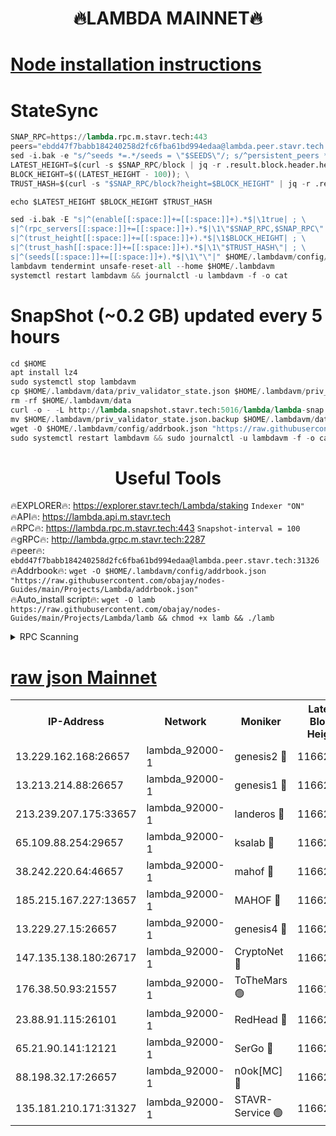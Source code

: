 <h1 align="center"> 🔥LAMBDA MAINNET🔥</h1>


[Node installation instructions](https://github.com/obajay/nodes-Guides/tree/main/Projects/Lambda)
=


# StateSync
```python
SNAP_RPC=https://lambda.rpc.m.stavr.tech:443
peers="ebdd47f7babb184240258d2fc6fba61bd994edaa@lambda.peer.stavr.tech:31326" 
sed -i.bak -e "s/^seeds *=.*/seeds = \"$SEEDS\"/; s/^persistent_peers *=.*/persistent_peers = \"$PEERS\"/" $HOME/.lambdavm/config/config.toml
LATEST_HEIGHT=$(curl -s $SNAP_RPC/block | jq -r .result.block.header.height); \
BLOCK_HEIGHT=$((LATEST_HEIGHT - 100)); \
TRUST_HASH=$(curl -s "$SNAP_RPC/block?height=$BLOCK_HEIGHT" | jq -r .result.block_id.hash)

echo $LATEST_HEIGHT $BLOCK_HEIGHT $TRUST_HASH

sed -i.bak -E "s|^(enable[[:space:]]+=[[:space:]]+).*$|\1true| ; \
s|^(rpc_servers[[:space:]]+=[[:space:]]+).*$|\1\"$SNAP_RPC,$SNAP_RPC\"| ; \
s|^(trust_height[[:space:]]+=[[:space:]]+).*$|\1$BLOCK_HEIGHT| ; \
s|^(trust_hash[[:space:]]+=[[:space:]]+).*$|\1\"$TRUST_HASH\"| ; \
s|^(seeds[[:space:]]+=[[:space:]]+).*$|\1\"\"|" $HOME/.lambdavm/config/config.toml
lambdavm tendermint unsafe-reset-all --home $HOME/.lambdavm
systemctl restart lambdavm && journalctl -u lambdavm -f -o cat

```
# SnapShot (~0.2 GB) updated every 5 hours
```python
cd $HOME
apt install lz4
sudo systemctl stop lambdavm
cp $HOME/.lambdavm/data/priv_validator_state.json $HOME/.lambdavm/priv_validator_state.json.backup
rm -rf $HOME/.lambdavm/data
curl -o - -L http://lambda.snapshot.stavr.tech:5016/lambda/lambda-snap.tar.lz4 | lz4 -c -d - | tar -x -C $HOME/.lambdavm --strip-components 2
mv $HOME/.lambdavm/priv_validator_state.json.backup $HOME/.lambdavm/data/priv_validator_state.json
wget -O $HOME/.lambdavm/config/addrbook.json "https://raw.githubusercontent.com/obajay/nodes-Guides/main/Projects/Lambda/addrbook.json"
sudo systemctl restart lambdavm && sudo journalctl -u lambdavm -f -o cat
```
 <h1 align="center"> Useful Tools</h1>

🔥EXPLORER🔥:      https://explorer.stavr.tech/Lambda/staking	        `Indexer "ON"` \
🔥API🔥: 			 		 https://lambda.api.m.stavr.tech \
🔥RPC🔥:           https://lambda.rpc.m.stavr.tech:443	              `Snapshot-interval = 100` \
🔥gRPC🔥:          http://lambda.grpc.m.stavr.tech:2287 \
🔥peer🔥:					 `ebdd47f7babb184240258d2fc6fba61bd994edaa@lambda.peer.stavr.tech:31326` \
🔥Addrbook🔥:    ```wget -O $HOME/.lambdavm/config/addrbook.json "https://raw.githubusercontent.com/obajay/nodes-Guides/main/Projects/Lambda/addrbook.json"``` \
🔥Auto_install script🔥: ```wget -O lamb https://raw.githubusercontent.com/obajay/nodes-Guides/main/Projects/Lambda/lamb && chmod +x lamb && ./lamb```


<details>
<summary>RPC Scanning</summary>

<h2 align="center"> We scan nodes in real time every 4 hours. And we provide the final result of RPC endpoints.
We cannot influence the operation of these nodes in any way. </h2>


```python
If Voting Power is higher than 0 --> then the Node is a validator of the network and may be subject to attack and be a potential threat to the chain.
```
```python
We marked such validators with a red symbol
```

</details>

[raw json Mainnet](https://rpc-check.lambm.stavr.tech/lambm/rpc-lambm-result.json)
=


<table><tr><th>IP-Address</th><th>Network</th><th>Moniker</th><th>Latest Block Height</th><th>Earliest Block Height</th><th>Catching Up</th><th>Tx Index</th><th>Voting Power</th><th>Scan Time</th></tr><tr><td>13.229.162.168:26657</td><td>lambda_92000-1</td><td>genesis2 🔴</td><td>11662752</td><td>1</td><td>False</td><td>on</td><td>16878690</td><td>2024-02-11T16:25:51.095287790UTC</td></tr><tr><td>13.213.214.88:26657</td><td>lambda_92000-1</td><td>genesis1 🔴</td><td>11662754</td><td>1</td><td>False</td><td>on</td><td>107835</td><td>2024-02-11T16:25:55.981434447UTC</td></tr><tr><td>213.239.207.175:33657</td><td>lambda_92000-1</td><td>landeros 🔴</td><td>11662750</td><td>8136001</td><td>False</td><td>off</td><td>1851855</td><td>2024-02-11T16:25:43.445717522UTC</td></tr><tr><td>65.109.88.254:29657</td><td>lambda_92000-1</td><td>ksalab 🔴</td><td>11662754</td><td>8715001</td><td>False</td><td>on</td><td>510465</td><td>2024-02-11T16:25:59.115053231UTC</td></tr><tr><td>38.242.220.64:46657</td><td>lambda_92000-1</td><td>mahof 🔴</td><td>11662754</td><td>10131001</td><td>False</td><td>off</td><td>770350</td><td>2024-02-11T16:26:02.658780796UTC</td></tr><tr><td>185.215.167.227:13657</td><td>lambda_92000-1</td><td>MAHOF 🔴</td><td>11662754</td><td>10134001</td><td>False</td><td>on</td><td>2051510</td><td>2024-02-11T16:25:54.694725100UTC</td></tr><tr><td>13.229.27.15:26657</td><td>lambda_92000-1</td><td>genesis4 🔴</td><td>11662754</td><td>11043001</td><td>False</td><td>on</td><td>9665448</td><td>2024-02-11T16:25:54.367434664UTC</td></tr><tr><td>147.135.138.180:26717</td><td>lambda_92000-1</td><td>CryptoNet 🔴</td><td>11662754</td><td>11383001</td><td>False</td><td>off</td><td>771982</td><td>2024-02-11T16:25:56.334354168UTC</td></tr><tr><td>176.38.50.93:21557</td><td>lambda_92000-1</td><td>ToTheMars 🟢</td><td>11661876</td><td>11395001</td><td>False</td><td>on</td><td>0</td><td>2024-02-11T16:26:01.960011430UTC</td></tr><tr><td>23.88.91.115:26101</td><td>lambda_92000-1</td><td>RedHead 🔴</td><td>11662750</td><td>11562750</td><td>False</td><td>off</td><td>553202</td><td>2024-02-11T16:25:43.716200585UTC</td></tr><tr><td>65.21.90.141:12121</td><td>lambda_92000-1</td><td>SerGo 🔴</td><td>11662754</td><td>11562754</td><td>False</td><td>off</td><td>10612084</td><td>2024-02-11T16:26:02.294377031UTC</td></tr><tr><td>88.198.32.17:26657</td><td>lambda_92000-1</td><td>n0ok[MC] 🔴</td><td>11662755</td><td>11562755</td><td>False</td><td>off</td><td>1578630</td><td>2024-02-11T16:26:05.705520451UTC</td></tr><tr><td>135.181.210.171:31327</td><td>lambda_92000-1</td><td>STAVR-Service 🟢</td><td>11662754</td><td>11659001</td><td>False</td><td>on</td><td>0</td><td>2024-02-11T16:25:58.740065332UTC</td></tr></table>
